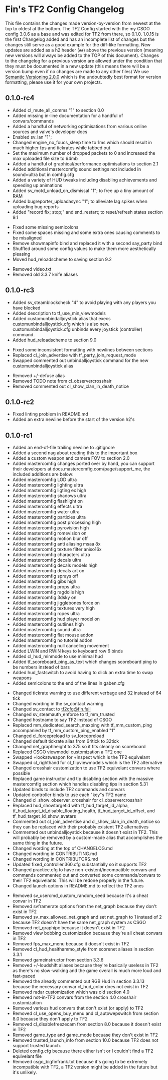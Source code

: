 # Fin's TF2 Config Changelog
This file contains the changes made version-by-version from newest at the top to oldest at the bottom.
The TF2 Config started with the my CSGO config 3.0.6 as a base and was edited for TF2 from there, so 0.1.0.
1.0.15 is the first Changelog added and has an incomplete list of changes but the changes still serve as a good example for the diff-like formatting.
New updates are added as a h2 header (`##`) above the previous version (meaning new versions will always be added to the TOP of this document). Changes to the changelog for a previous version are allowed under the condition that they must be documented in a new update (this means there will be a version bump even if no changes are made to any other files)
We use [Semantic Versioning 2.0.0](https://semver.org/spec/v2.0.0.html) which is the undoubtedly best format for version formatting, please use it for your own projects.


## 0.1.0-rc4
+ Added cl_mute_all_comms "1" to section 0.0
+ Added missing in-line documentation for a handful of convars/commands
+ Added a handful of networking optimisations from various online sources and valve's developer docs
+ Enabled sv_lan "1";
+ Changed engine_no_foucs_sleep time to 1ms which should result in much higher fps and tickrates while tabbed out
+ Set the maximum number of dropped packets to 0 and increased the max uploaded file size to 64mb
+ Added a handful of graphical/performance optimisations to section 2.1
+ Added additional mastercomfig sound settings not included in sound=ultra but in comfig.cfg
+ Added a variety of HUD tweaks including disabling achievements and speeding up animations
+ Added sv_motd_unload_on_dismissal "1"; to free up a tiny amount of RAM
+ Added bugreporter_uploadasync "1"; to alleviate lag spikes when uploading bug reports
+ Added "record fix; stop;" and snd_restart; to reset/refresh states section 9.1
* Fixed some missing semicolons
* Fixed some spaces missing and some extra ones causing comments to be misaligned
* Remove showmapinfo bind and replaced it with a second say_party bind
* Shuffled around some config values to make them more aesthetically pleasing
* Moved hud_reloadscheme to saving section 9.2

- Removed video.txt
- Removed old 3.3.7 knife aliases


## 0.1.0-rc3
+ Added sv_steamblockcheck "4" to avoid playing with any players you have blocked
+ Added description to tf_use_min_viewmodels
+ Added customunbindalljoystick alias that execs customunbindalljoystick.cfg which is also new. customunbindalljoystick.cfg unbinds every joystick (controller) command.
+ Added hud_reloadscheme to section 9.0

* Fixed some inconsistent formatting with newlines between sections
* Replaced cl_join_advertise with tf_party_join_request_mode
* Swapped commented out unbindalljoystick command for the new customunbindalljoystick alias

- Removed +/-defuse alias
- Removed TODO note from cl_observercrosshair
- Removed commented out cl_show_clan_in_death_notice


## 0.1.0-rc2
* Fixed linting problem in README.md
* Added an extra newline before the start of the version h2's


## 0.1.0-rc1
+ Added an end-of-file trailing newline to .gitignore
+ Added a second nag about reading this to the important box
+ Added a custom weapon and camera FOV to section 2.0
+ Added mastercomfig changes ported over by hand, you can support their developers at docs.mastercomfig.com/page/support_me, the included additions are below:
+ Added mastercomfig LOD ultra
+ Added mastercomfig lighting ultra
+ Added mastercomfig ligting ex high
+ Added mastercomfig shadows ultra
+ Added mastercomfig flashlight on
+ Added mastercomfig effects ultra
+ Added mastercomfig water ultra
+ Added mastercomfig particles ultra
+ Added mastercomfig post processing high
+ Added mastercomfig pyrovision high
+ Added mastercomfig romevision on
+ Added mastercomfig motion blur off
+ Added mastercomfig anti aliasing msaa 8x
+ Added mastercomfig texture filter aniso16x
+ Added mastercomfig characters ultra
+ Added mastercomfig decals ultra
+ Added mastercomfig decals models high
+ Added mastercomfig decals art on
+ Added mastercomfig sprays off
+ Added mastercomfig gibs high
+ Added mastercomfig props ultra
+ Added mastercomfig ragdolls high
+ Added mastercomfig 3dsky on
+ Added mastercomfig jigglebones force on
+ Added mastercomfig textures very high
+ Added mastercomfig ropes ultra
+ Added mastercomfig hud player model on
+ Added mastercomfig outlines high
+ Added mastercomfig sound ultra
+ Added mastercomfig flat mouse addon
+ Added mastercomfig no tutorial addon
+ Added mastercomfig null canceling movement
+ Added LWIN and RWIN keys to keyboard row 6 binds
+ Added cl_hud_minmode to use minimal hud
+ Added tf_scoreboard_ping_as_text which changes scoreboard ping to be numbers instead of bars
+ Added hud_fastswitch to avoid having to click an extra time to swap weapons
+ Added semicolons to the end of the lines in gaben.cfg

* Changed tickrate warning to use different verbage and 32 instead of 64 tick
* Changed wording in the sv_contact warning
* Changed sv_contact to tf2cfg@fin.fail
* Changed sv_steamauth_enforce to tf_mm_trusted
* Changed hostname to say TF2 instead of CSGO
* Replaced mm_dedicated_search_maxping with tf_mm_custom_ping accompanied by tf_mm_custom_ping_enabled "1"
* Changed cl_forcepreload to sv_forcepreload
* Changed default tickrate alias from 64tick to 32tick
* Changed net_graphheight to 375 so it fits cleanly on scoreboard
* Replaced CSGO viewmodel customization a TF2 one
* Swapped +lookatweapon for +inspect which is the TF2 equivelant
* Swapped cl_righthand for cl_flipviewmodels which is the TF2 alternative
* Changed crosshair customization to use TF2 equivelant convars where possible
* Replaced game instructor and tip disabling section with the massive mastercomfig section which handles disabling tips in section 5.31
* Updated binds to include TF2 commands and convars
* Updated controller binds to use each "key"s TF2 name
* Changed cl_show_observer_crosshair for cl_observercrosshair
* Replaced hud_showtargetid with tf_hud_target_id_alpha, tf_hud_target_id_disable_floating_health, tf_hud_target_id_offset, and tf_hud_target_id_show_avatars
* Commented out cl_join_advertise and cl_show_clan_in_death_notice so they can be replaced with their probably existent TF2 alternatives
* Commented out unbindalljoystick because it doesn't exist in TF2. This will probably be removed by a custom-made alias that accomplishes the same thing in the future.
* Changed wording at the top of CHANGELOG.md
* Changed wording in CONTRIBUTING.md
* Changed wording in CONTRIBUTORS.md
* Updated fixed_controller.360.cfg substantially so it supports TF2
* Changed practice.cfg to have non-existent/incompatible convars and commands commented out and converted some commands/convars to their TF2 equivelants. This will be redone properly in the future.
* Changed launch options in README.md to reflect the TF2 ones

- Removed sv_usercmd_custom_random_seed because it's a cheat convar in TF2
- Removed svframerate options from the net_graph because they don't exist in TF2
- Removed sv_max_allowed_net_graph and set net_graph to 1 instead of 2 because TF2 doesn't have the same net_graph system as CSGO
- Removed net_graphipc because it doesn't exist in TF2
- Removed view bobbing customization because they're all cheat convars in TF2
- Removed fps_max_menu because it doesn't exist in TF2
- Removed cl_hud_healthammo_style from scorenet aliases in section 3.3.1
- Removed gameinstructor from section 3.3.6
- Removed +/-loudshift aliases because they're basically useless in TF2 as there's no slow-walking and the game overall is much more loud and fast-paced
- Removed the already commented out RGB Hud in section 3.3.13 because the necessary convar cl_hud_color does not exist in TF2
- Removed radar customization which was old section 4.0
- Removed not-in-TF2 convars from the section 4.0 crosshair customization
- Removed various hud convars that don't exist (or apply) to TF2
- Removed cl_use_opens_buy_menu and cl_autowepswitch from section 8.0 because they don't apply to TF2
- Removed cl_disablefreezecam from section 8.0 because it doesn't exist in TF2
- Removed game_type and game_mode becuase they don't exist in TF2
- Removed trusted_launch_info from section 10.0 because TF2 does not support trusted launch.
- Deleted config.cfg because there either isn't or I couldn't find a TF2 equivelant file
- Removed csgo_bigfinfrank.txt because it's going to be extremely incompatible with TF2, a TF2 version might be added in the future but it's unlikely.
